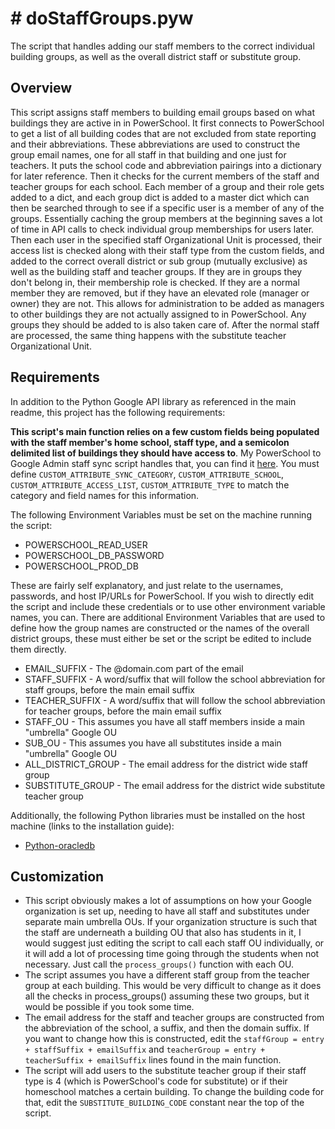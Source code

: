 # # doStaffGroups.pyw

The script that handles adding our staff members to the correct individual building groups, as well as the overall district staff or substitute group.

## Overview

This script assigns staff members to building email groups based on what buildings they are active in in PowerSchool. It first connects to PowerSchool to get a list of all building codes that are not excluded from state reporting and their abbreviations. These abbreviations are used to construct the group email names, one for all staff in that building and one just for teachers. It puts the school code and abbreviation pairings into a dictionary for later reference. Then it checks for the current members of the staff and teacher groups for each school. Each member of a group and their role gets added to a dict, and each group dict is added to a master dict which can then be searched through to see if a specific user is a member of any of the groups. Essentially caching the group members at the beginning saves a lot of time in API calls to check individual group memberships for users later.
Then each user in the specified staff Organizational Unit is processed, their access list is checked along with their staff type from the custom fields, and added to the correct overall district or sub group (mutually exclusive) as well as the building staff and teacher groups. If they are in groups they don't belong in, their membership role is checked. If they are a normal member they are removed, but if they have an elevated role (manager or owner) they are not. This allows for administration to be added as managers to other buildings they are not actually assigned to in PowerSchool. Any groups they should be added to is also taken care of.
After the normal staff are processed, the same thing happens with the substitute teacher Organizational Unit.

## Requirements

In addition to the Python Google API library as referenced in the main readme, this project has the following requirements:

**This script's main function relies on a few custom fields being populated with the staff member's home school, staff type, and a semicolon delimited list of buildings they should have access to**. My PowerSchool to Google Admin staff sync script handles that, you can find it [here](https://github.com/Philip-Greyson/D118-PS-Staff-Sync). You must define `CUSTOM_ATTRIBUTE_SYNC_CATEGORY`, `CUSTOM_ATTRIBUTE_SCHOOL`, `CUSTOM_ATTRIBUTE_ACCESS_LIST`, `CUSTOM_ATTRIBUTE_TYPE` to match the category and field names for this information.

The following Environment Variables must be set on the machine running the script:

- POWERSCHOOL_READ_USER
- POWERSCHOOL_DB_PASSWORD
- POWERSCHOOL_PROD_DB

These are fairly self explanatory, and just relate to the usernames, passwords, and host IP/URLs for PowerSchool. If you wish to directly edit the script and include these credentials or to use other environment variable names, you can.
There are additional Environment Variables that are used to define how the group names are constructed or the names of the overall district groups, these must either be set or the script be edited to include them directly.

- EMAIL_SUFFIX - The @domain.com part of the email
- STAFF_SUFFIX - A word/suffix that will follow the school abbreviation for staff groups, before the main email suffix
- TEACHER_SUFFIX - A word/suffix that will follow the school abbreviation for teacher groups, before the main email suffix
- STAFF_OU - This assumes you have all staff members inside a main "umbrella" Google OU
- SUB_OU - This assumes you have all substitutes inside a main "umbrella" Google OU
- ALL_DISTRICT_GROUP - The email address for the district wide staff group
- SUBSTITUTE_GROUP - The email address for the district wide substitute teacher group

Additionally, the following Python libraries must be installed on the host machine (links to the installation guide):

- [Python-oracledb](https://python-oracledb.readthedocs.io/en/latest/user_guide/installation.html)

## Customization

- This script obviously makes a lot of assumptions on how your Google organization is set up, needing to have all staff and substitutes under separate main umbrella OUs. If your organization structure is such that the staff are underneath a building OU that also has students in it, I would suggest just editing the script to call each staff OU individually, or it will add a lot of processing time going through the students when not necessary. Just call the `process_groups()` function with each OU.
- The script assumes you have a different staff group from the teacher group at each building. This would be very difficult to change as it does all the checks in process_groups() assuming these two groups, but it would be possible if you took some time.
- The email address for the staff and teacher groups are constructed from the abbreviation of the school, a suffix, and then the domain suffix. If you want to change how this is constructed, edit the `staffGroup = entry + staffSuffix + emailSuffix` and `teacherGroup = entry + teacherSuffix + emailSuffix` lines found in the main function.
- The script will add users to the substitute teacher group if their staff type is 4 (which is PowerSchool's code for substitute) or if their homeschool matches a certain building. To change the building code for that, edit the `SUBSTITUTE_BUILDING_CODE` constant near the top of the script.
